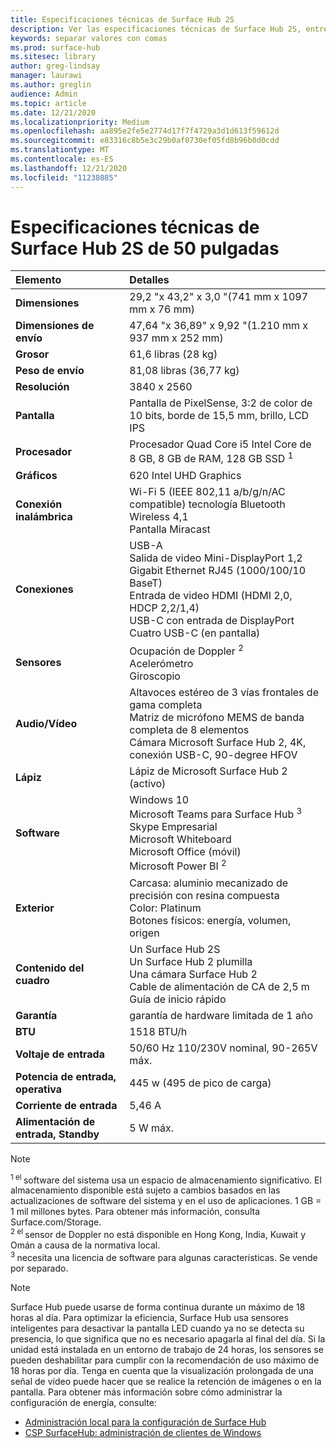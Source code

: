 ```yaml
---
title: Especificaciones técnicas de Surface Hub 2S
description: Ver las especificaciones técnicas de Surface Hub 2S, entre las que se incluyen las especificaciones opcionales de batería para teléfonos móviles.
keywords: separar valores con comas
ms.prod: surface-hub
ms.sitesec: library
author: greg-lindsay
manager: laurawi
ms.author: greglin
audience: Admin
ms.topic: article
ms.date: 12/21/2020
ms.localizationpriority: Medium
ms.openlocfilehash: aa895e2fe5e2774d17f7f4729a3d1d613f59612d
ms.sourcegitcommit: e83316c8b5e3c29b0af0730ef05fd8b96b0d0cdd
ms.translationtype: MT
ms.contentlocale: es-ES
ms.lasthandoff: 12/21/2020
ms.locfileid: "11238085"
---
```

# Especificaciones técnicas de Surface Hub 2S de 50 pulgadas

|**Elemento**|**Detalles**|
|:------ |:--------- |
|**Dimensiones**| 29,2 "x 43,2" x 3,0 "(741 mm x 1097 mm x 76 mm) |
|**Dimensiones de envío**| 47,64 "x 36,89" x 9,92 "(1.210 mm x 937 mm x 252 mm)|
|**Grosor**| 61,6 libras (28 kg) |
|**Peso de envío**| 81,08 libras (36,77 kg) |
|**Resolución**| 3840 x 2560 |
|**Pantalla**| Pantalla de PixelSense, 3:2 de color de 10 bits, borde de 15,5 mm, brillo, LCD IPS |
|**Procesador**| Procesador Quad Core i5 Intel Core de 8 GB, 8 GB de RAM, 128 GB SSD <sup> 1</sup> |
|**Gráficos**| 620 Intel UHD Graphics |
|**Conexión inalámbrica**| Wi-Fi 5 (IEEE 802,11 a/b/g/n/AC compatible) tecnología Bluetooth Wireless 4,1 <br> Pantalla Miracast |
|**Conexiones**| USB-A <br> Salida de video Mini-DisplayPort 1,2 <br> Gigabit Ethernet RJ45 (1000/100/10 BaseT) <br> Entrada de video HDMI (HDMI 2,0, HDCP 2,2/1,4) <br> USB-C con entrada de DisplayPort <br> Cuatro USB-C (en pantalla) |
|**Sensores**| Ocupación de Doppler <sup> 2</sup> <br> Acelerómetro <br> Giroscopio |
|**Audio/Vídeo**| Altavoces estéreo de 3 vías frontales de gama completa <br> Matriz de micrófono MEMS de banda completa de 8 elementos <br> Cámara Microsoft Surface Hub 2, 4K, conexión USB-C, 90-degree HFOV |
|**Lápiz**| Lápiz de Microsoft Surface Hub 2 (activo) |
|**Software**| Windows 10 <br> Microsoft Teams para Surface Hub <sup> 3</sup> <br> Skype Empresarial <br> Microsoft Whiteboard <br> Microsoft Office (móvil) <br> Microsoft Power BI <sup> 2</sup> |
|**Exterior**| Carcasa: aluminio mecanizado de precisión con resina compuesta <br> Color: Platinum <br> Botones físicos: energía, volumen, origen |
|**Contenido del cuadro**| Un Surface Hub 2S <br> Un Surface Hub 2 plumilla  <br> Una cámara Surface Hub 2 <br> Cable de alimentación de CA de 2,5 m <br> Guía de inicio rápido |
|**Garantía**| garantía de hardware limitada de 1 año |
|**BTU**| 1518 BTU/h |
|**Voltaje de entrada**| 50/60 Hz 110/230V nominal, 90-265V máx. |
|**Potencia de entrada, operativa**| 445 w (495 de pico de carga) |
|**Corriente de entrada**| 5,46 A |
|**Alimentación de entrada, Standby**| 5 W máx.  |

> [!NOTE]
> <sup>1 el </sup> software del sistema usa un espacio de almacenamiento significativo. El almacenamiento disponible está sujeto a cambios basados en las actualizaciones de software del sistema y en el uso de aplicaciones. 1 GB = 1 mil millones bytes. Para obtener más información, consulta Surface.com/Storage. <br> <sup>2 el </sup> sensor de Doppler no está disponible en Hong Kong, India, Kuwait y Omán a causa de la normativa local.
<br> <sup>3 </sup> necesita una licencia de software para algunas características. Se vende por separado.<br> 

> [!NOTE]
> Surface Hub puede usarse de forma continua durante un máximo de 18 horas al día. Para optimizar la eficiencia, Surface Hub usa sensores inteligentes para desactivar la pantalla LED cuando ya no se detecta su presencia, lo que significa que no es necesario apagarla al final del día. Si la unidad está instalada en un entorno de trabajo de 24 horas, los sensores se pueden deshabilitar para cumplir con la recomendación de uso máximo de 18 horas por día. Tenga en cuenta que la visualización prolongada de una señal de vídeo puede hacer que se realice la retención de imágenes o en la pantalla. Para obtener más información sobre cómo administrar la configuración de energía, consulte:
>
> - [Administración local para la configuración de Surface Hub](local-management-surface-hub-settings.md)
> - [CSP SurfaceHub: administración de clientes de Windows](https://docs.microsoft.com/windows/client-management/mdm/surfacehub-csp)